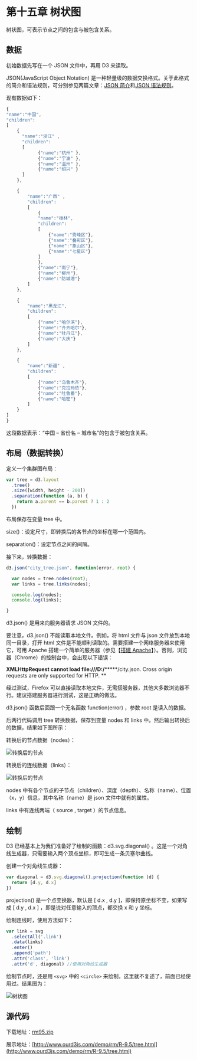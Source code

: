 # 第十五章 树状图

树状图，可表示节点之间的包含与被包含关系。

## 数据

初始数据先写在一个 JSON 文件中，再用 D3 来读取。

JSON(JavaScript Object Notation) 是一种轻量级的数据交换格式。关于此格式的简介和语法规则，可分别参见两篇文章：[JSON 简介](http://www.ourd3js.com/wordpress/?p=1852)和[JSON 语法规则](http://www.ourd3js.com/wordpress/?p=1874)。

现有数据如下：

```javascript
{
"name":"中国",
"children":
[
    {
      "name":"浙江" ,
      "children":
      [
            {"name":"杭州" },
            {"name":"宁波" },
            {"name":"温州" },
            {"name":"绍兴" }
      ]
    },

    {
        "name":"广西" ,
        "children":
        [
            {
            "name":"桂林",
            "children":
            [
                {"name":"秀峰区"},
                {"name":"叠彩区"},
                {"name":"象山区"},
                {"name":"七星区"}
            ]
            },
            {"name":"南宁"},
            {"name":"柳州"},
            {"name":"防城港"}
        ]
    },

    {
        "name":"黑龙江",
        "children":
        [
            {"name":"哈尔滨"},
            {"name":"齐齐哈尔"},
            {"name":"牡丹江"},
            {"name":"大庆"}
        ]
    },

    {
        "name":"新疆" ,
        "children":
        [
            {"name":"乌鲁木齐"},
            {"name":"克拉玛依"},
            {"name":"吐鲁番"},
            {"name":"哈密"}
        ]
    }
]
}
```

这段数据表示：“中国 – 省份名 – 城市名”的包含于被包含关系。

## 布局（数据转换）

定义一个集群图布局：

```javascript
var tree = d3.layout
  .tree()
  .size([width, height - 200])
  .separation(function (a, b) {
    return a.parent == b.parent ? 1 : 2
  })
```

布局保存在变量 tree 中。

size()：设定尺寸，即转换后的各节点的坐标在哪一个范围内。

separation()：设定节点之间的间隔。

接下来，转换数据：

```javascript
d3.json("city_tree.json", function(error, root) {

  var nodes = tree.nodes(root);
  var links = tree.links(nodes);

  console.log(nodes);
  console.log(links);

}
```

d3.json() 是用来向服务器请求 JSON 文件的。

要注意，d3.json() 不能读取本地文件。例如，将 html 文件与 json 文件放到本地同一目录，打开 html 文件是不能顺利读取的。需要搭建一个网络服务器来使用它，可用 Apache 搭建一个简单的服务器（参见【[搭建 Apache](http://www.ourd3js.com/wordpress/?p=413)】）。否则，浏览器（Chrome）的控制台中，会出现以下错误：

**XMLHttpRequest cannot load file:///D:/**\*\*\*\*\*/city.json. Cross origin requests are only supported for HTTP. \*\*

经过测试，Firefox 可以直接读取本地文件，无需搭服务器，其他大多数浏览器不行。建议搭建服务器进行测试，这是正确的做法。

d3.json() 函数后面跟一个无名函数 function(error) ，参数 root 是读入的数据。

后两行代码调用 tree 转换数据，保存到变量 nodes 和 links 中。然后输出转换后的数据，结果如下图所示：

转换后的节点数据（nodes）：

![转换后的节点](./images/tree-1.png)

转换后的连线数据（links）：

![转换后的节点](./images/tree-2.png)

nodes 中有各个节点的子节点（children）、深度（depth）、名称（name）、位置（x，y）信息，其中名称（name）是 json 文件中就有的属性。

links 中有连线两端（ source , target ）的节点信息。

## 绘制

D3 已经基本上为我们准备好了绘制的函数：d3.svg.diagonal() 。这是一个对角线生成器，只需要输入两个顶点坐标，即可生成一条贝塞尔曲线。

创建一个对角线生成器：

```javascript
var diagonal = d3.svg.diagonal().projection(function (d) {
  return [d.y, d.x]
})
```

projection() 是一个点变换器，默认是 [ d.x , d.y ]，即保持原坐标不变，如果写成 [ d.y , d.x ] ，即是说对任意输入的顶点，都交换 x 和 y 坐标。

绘制连线时，使用方法如下：

```javascript
var link = svg
  .selectAll('.link')
  .data(links)
  .enter()
  .append('path')
  .attr('class', 'link')
  .attr('d', diagonal) //使用对角线生成器
```

绘制节点时，还是用 `<svg>` 中的 `<circle>` 来绘制，这里就不复述了，前面已经使用过。结果图为：

![树状图](./images/tree-3.png)

## 源代码

下载地址：[rm95.zip](http://www.ourd3js.com/src/rm/rm95.zip)

展示地址：[http://www.ourd3js.com/demo/rm/R-9.5/tree.html](http://www.ourd3js.com/demo/rm/R-9.5/tree.html)

